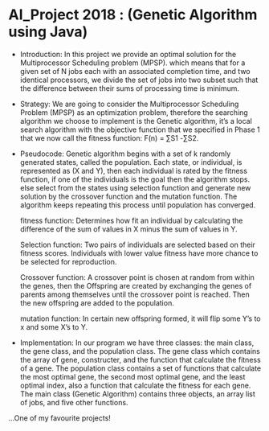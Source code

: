 # AI_Project 2018 : (Genetic Algorithm using Java)

* Introduction:
In this project we provide an optimal solution for the Multiprocessor Scheduling problem (MPSP). which means that for a given set of N jobs each with an associated completion time, and two identical processors, we divide the set of jobs into two subset such that the difference between their sums of processing time is minimum.

* Strategy:
We are going to consider the Multiprocessor Scheduling Problem (MPSP) as an optimization problem, therefore the searching algorithm we choose to implement is the Genetic algorithm, it’s a local search algorithm with the objective function that we specified in Phase 1 that we now call the fitness function: F(n) = ∑S1 -∑S2.

* Pseudocode:
Genetic algorithm begins with a set of k randomly generated states, called the population. Each state, or individual, is represented as (X and Y), then each individual is rated by the fitness function, if one of the individuals is the goal then the algorithm stops. else select from the states using selection function and generate new solution by the crossover function and the mutation function. The algorithm keeps repeating this process until population has converged.

  fitness function: 
Determines how fit an individual by calculating the difference of the sum of values in X minus the sum of values in Y.

  Selection function:
Two pairs of individuals are selected based on their fitness scores. Individuals with lower value fitness have more chance to be selected for reproduction.

  Crossover function:
A crossover point is chosen at random from within the genes, then the Offspring are created by exchanging the genes of parents among themselves until the crossover point is reached. Then the new offspring are added to the population.

  mutation function:
In certain new offspring formed, it will flip some Y’s to x and some X’s to Y.

* Implementation: 
In our program we have three classes: the main class, the gene class, and the population class.
The gene class which contains the array of gene, constructer, and the function that calculate the fitness of a gene. 
The population class contains a set of functions that calculate the most optimal gene, the second most optimal gene, and the least optimal index, also a function that calculate the fitness for each gene. 
The main class (Genetic Algorithm) contains three objects, an array list of jobs, and five other functions.

...One of my favourite projects!
